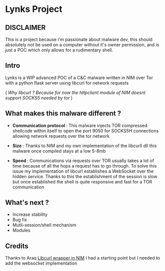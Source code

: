 # Lynks Project

## DISCLAIMER

This is a project because i'm passionate about malware dev, this should absolutely not be used on a computer without it's owner permission, and is just a POC which only allows for a rudimentary shell.

## Intro

Lynks is a WIP advanced POC of a C&C malware written in NIM over Tor with a python flask server using libcurl for network requests 

(<i> Why libcurl ? Because for now the httpclient module of NIM doesnt support SOCKS5 needed by tor </i>)

## What makes this malware different ?

-  <b> Communication protocol  </b>: This malware injects TOR compressed shellcode within itself to open the port 9050 for SOCKS5H connections allowing network requests over the tor network

-  <b>Size </b> : Thanks to NIM and my own implementation of the libcurll dll this malware once compiled stays at a low 5-8mb 

-  <b>Speed </b> : Communications via requests over TOR usually takes a lot of time because of all the hops a request has to go through. To solve this issue my implementation of libcurl establishes a WebSocket over the hidden service. Thanks to this the establishment of the session is slow but once established the shell is quite responsive and fast for a TOR communication

## What's next ?

- Increase stability 
- Bug fix
- Mutli-session/shell mechanism
- Modules

## Credits 

Thanks to Araq 
[Libcurl wrapper in NIM](https://github.com/Araq/libcurl/tree/master) I had a starting point but I needed to add the websocket implementation